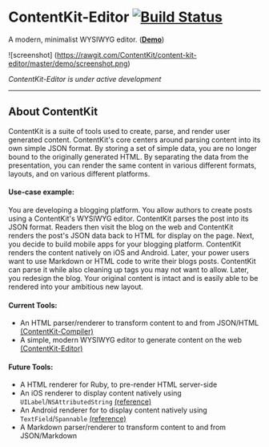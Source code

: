 # ContentKit-Editor [![Build Status](https://travis-ci.org/ContentKit/content-kit-editor.svg?branch=master)](https://travis-ci.org/ContentKit/content-kit-editor)

A modern, minimalist WYSIWYG editor.  (**[Demo](https://rawgit.com/ContentKit/content-kit-editor/master/demo/index.html)**)

![screenshot]
(https://rawgit.com/ContentKit/content-kit-editor/master/demo/screenshot.png)

*ContentKit-Editor is under active development*

---

## About ContentKit

ContentKit is a suite of tools used to create, parse, and render user generated content.  ContentKit's core centers around parsing content into its own simple JSON format. By storing a set of simple data, you are no longer bound to the originally generated HTML.  By separating the data from the presentation, you can render the same content in various different formats, layouts, and on various different platforms.

#### Use-case example:
You are developing a blogging platform.  You allow authors to create posts using a ContentKit's WYSIWYG editor.  ContentKit parses the post into its JSON format.  Readers then visit the blog on the web and ContentKit renders the post's JSON data back to HTML for display on the page.  Next, you decide to build mobile apps for your blogging platform.  ContentKit renders the content natively on iOS and Android.  Later, your power users want to use Markdown or HTML code to write their blogs posts.  ContentKit can parse it while also cleaning up tags you may not want to allow.  Later, you redesign the blog. Your original content is intact and is easily able to be rendered into your ambitious new layout. 

#### Current Tools:
- An HTML parser/renderer to transform content to and from JSON/HTML [(ContentKit-Compiler)](https://github.com/ContentKit/content-kit-compiler)
- A simple, modern WYSIWYG editor to generate content on the web [(ContentKit-Editor)](https://github.com/ContentKit/content-kit-editor)

#### Future Tools:
- A HTML renderer for Ruby, to pre-render HTML server-side
- An iOS renderer to display content natively using `UILabel`/`NSAttributedString` [(reference)](https://developer.apple.com/library/mac/documentation/cocoa/reference/foundation/classes/NSAttributedString_Class/Reference/Reference.html)
- An Android renderer for to display content natively using  `TextField`/`Spannable` [(reference)](http://developer.android.com/reference/android/text/Spannable.html)
- A Markdown parser/renderer to transform content to and from JSON/Markdown
